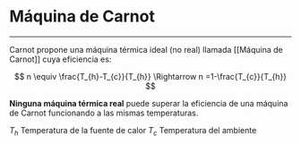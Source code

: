 # Máquina de Carnot
***
Carnot propone una máquina térmica ideal (no real) llamada [[Máquina de Carnot]] cuya eficiencia es:

$$
n \equiv \frac{T_{h}-T_{c}}{T_{h}} \Rightarrow n =1-\frac{T_{c}}{T_{h}}
$$

**Ninguna máquina térmica real** puede superar la eficiencia de una máquina de Carnot funcionando a las mismas temperaturas.

$T_{h}$ Temperatura de la fuente de calor
$T_{c}$ Temperatura del ambiente